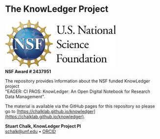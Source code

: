 # The KnowLedger Project

![nsflogo](book/images/nsflogo.jpg)<br/>
**NSF Award # 2437951**

The repository provides information about the NSF funded KnowLedger project<br/>
"EAGER: CI PAOS: KnowLedger: An Open Digital Notebook for Research Data Management".

The material is available via the GitHub pages for this repository so please go to
[https://chalklab.github.io/knowledger](https://chalklab.github.io/knowledger).

**Stuart Chalk, KnowLedger Project PI**<br/>
[schalk@unf.edu](mailto:schalk@unf.edu) &bullet;
[ORCID](https://orcid.org/0000-0002-0703-7776)